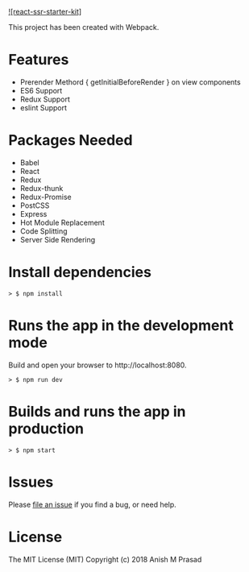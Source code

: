 [![react-ssr-starter-kit]](https://github.com/Anishmprasad/react-ssr-starter-kit)

This project has been created with Webpack.

Features
========
* Prerender Methord { getInitialBeforeRender } on view components
* ES6 Support
* Redux Support
* eslint Support

Packages Needed
===============
- Babel
- React
- Redux
- Redux-thunk
- Redux-Promise
- PostCSS
- Express
- Hot Module Replacement
- Code Splitting
- Server Side Rendering

Install dependencies
====================
```
> $ npm install
```

Runs the app in the development mode
====================================
Build and open your browser to http://localhost:8080.
```
> $ npm run dev
```

Builds and runs the app in production
=====================================
```
> $ npm start
```

Issues
======
Please [file an issue](https://github.com/Anishmprasad/react-ssr-starter-kit/issues) if you find a bug, or need help.


License
=======
The MIT License (MIT)
Copyright (c) 2018 Anish M Prasad